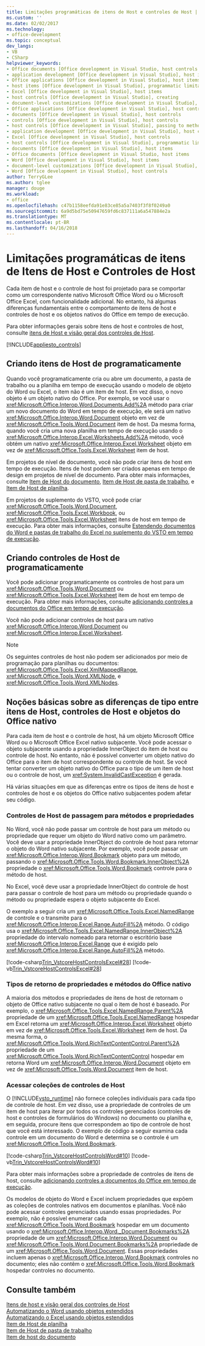```yaml
---
title: Limitações programáticas de itens de Host e controles de Host | Microsoft Docs
ms.custom: ''
ms.date: 02/02/2017
ms.technology:
- office-development
ms.topic: conceptual
dev_langs:
- VB
- CSharp
helpviewer_keywords:
- Office documents [Office development in Visual Studio, host controls
- application development [Office development in Visual Studio], host items
- Office applications [Office development in Visual Studio], host items
- host items [Office development in Visual Studio], programmatic limitations
- Excel [Office development in Visual Studio], host items
- host controls [Office development in Visual Studio], creating
- document-level customizations [Office development in Visual Studio], host controls
- Office applications [Office development in Visual Studio], host controls
- documents [Office development in Visual Studio], host controls
- controls [Office development in Visual Studio], host controls
- host controls [Office development in Visual Studio], passing to methods and properties
- application development [Office development in Visual Studio], host controls
- Excel [Office development in Visual Studio], host controls
- host controls [Office development in Visual Studio], programmatic limitations
- documents [Office development in Visual Studio], host items
- Office documents [Office development in Visual Studio, host items
- Word [Office development in Visual Studio], host items
- document-level customizations [Office development in Visual Studio], host items
- Word [Office development in Visual Studio], host controls
author: TerryGLee
ms.author: tglee
manager: douge
ms.workload:
- office
ms.openlocfilehash: c47b1158eefda91e83ce85a5a7403f3f8f0249a0
ms.sourcegitcommit: 6a9d5bd75e50947659fd6c837111a6a547884e2a
ms.translationtype: MT
ms.contentlocale: pt-BR
ms.lasthandoff: 04/16/2018
---
```

# <a name="programmatic-limitations-of-host-items-and-host-controls"></a>Limitações programáticas de itens de Itens de Host e Controles de Host
  Cada item de host e o controle de host foi projetado para se comportar como um correspondente nativo Microsoft Office Word ou o Microsoft Office Excel, com funcionalidade adicional. No entanto, há algumas diferenças fundamentais entre o comportamento de itens de host e controles de host e os objetos nativos do Office em tempo de execução.  
  
 Para obter informações gerais sobre itens de host e controles de host, consulte [itens de Host e visão geral dos controles de Host](../vsto/host-items-and-host-controls-overview.md).  
  
 [!INCLUDE[appliesto_controls](../vsto/includes/appliesto-controls-md.md)]  
  
## <a name="programmatically-creating-host-items"></a>Criando itens de Host de programaticamente  
 Quando você programaticamente cria ou abre um documento, a pasta de trabalho ou a planilha em tempo de execução usando o modelo de objeto do Word ou Excel, o item não é um item de host. Em vez disso, o novo objeto é um objeto nativo do Office. Por exemplo, se você usar o <xref:Microsoft.Office.Interop.Word.Documents.Add%2A> método para criar um novo documento do Word em tempo de execução, ele será um nativo <xref:Microsoft.Office.Interop.Word.Document> objeto em vez de <xref:Microsoft.Office.Tools.Word.Document> item de host. Da mesma forma, quando você cria uma nova planilha em tempo de execução usando o <xref:Microsoft.Office.Interop.Excel.Worksheets.Add%2A> método, você obtém um nativo <xref:Microsoft.Office.Interop.Excel.Worksheet> objeto em vez de <xref:Microsoft.Office.Tools.Excel.Worksheet> item de host.  
  
 Em projetos de nível de documento, você não pode criar itens de host em tempo de execução. Itens de host podem ser criados apenas em tempo de design em projetos de nível de documento. Para obter mais informações, consulte [Item de Host do documento](../vsto/document-host-item.md), [Item de Host de pasta de trabalho](../vsto/workbook-host-item.md), e [Item de Host de planilha](../vsto/worksheet-host-item.md).  
  
 Em projetos de suplemento do VSTO, você pode criar <xref:Microsoft.Office.Tools.Word.Document>, <xref:Microsoft.Office.Tools.Excel.Workbook>, ou <xref:Microsoft.Office.Tools.Excel.Worksheet> itens de host em tempo de execução. Para obter mais informações, consulte [Estendendo documentos do Word e pastas de trabalho do Excel no suplemento do VSTO em tempo de execução](../vsto/extending-word-documents-and-excel-workbooks-in-vsto-add-ins-at-run-time.md).  
  
## <a name="programmatically-creating-host-controls"></a>Criando controles de Host de programaticamente  
 Você pode adicionar programaticamente os controles de host para um <xref:Microsoft.Office.Tools.Word.Document> ou <xref:Microsoft.Office.Tools.Excel.Worksheet> item de host em tempo de execução. Para obter mais informações, consulte [adicionando controles a documentos do Office em tempo de execução](../vsto/adding-controls-to-office-documents-at-run-time.md).  
  
 Você não pode adicionar controles de host para um nativo <xref:Microsoft.Office.Interop.Word.Document> ou <xref:Microsoft.Office.Interop.Excel.Worksheet>.  
  
> [!NOTE]  
>  Os seguintes controles de host não podem ser adicionados por meio de programação para planilhas ou documentos: <xref:Microsoft.Office.Tools.Excel.XmlMappedRange>, <xref:Microsoft.Office.Tools.Word.XMLNode>, e <xref:Microsoft.Office.Tools.Word.XMLNodes>.  
  
## <a name="understanding-type-differences-between-host-items-host-controls-and-native-office-objects"></a>Noções básicas sobre as diferenças de tipo entre itens de Host, controles de Host e objetos do Office nativo  
 Para cada item de host e o controle de host, há um objeto Microsoft Office Word ou o Microsoft Office Excel nativo subjacente. Você pode acessar o objeto subjacente usando a propriedade InnerObject do item de host ou controle de host. No entanto, não é possível converter um objeto nativo do Office para o item de host correspondente ou controle de host. Se você tentar converter um objeto nativo do Office para o tipo de um item de host ou o controle de host, um <xref:System.InvalidCastException> é gerada.  
  
 Há várias situações em que as diferenças entre os tipos de itens de host e controles de host e os objetos do Office nativo subjacentes podem afetar seu código.  
  
### <a name="passing-host-controls-to-methods-and-properties"></a>Controles de Host de passagem para métodos e propriedades  
 No Word, você não pode passar um controle de host para um método ou propriedade que requer um objeto do Word nativo como um parâmetro. Você deve usar a propriedade InnerObject do controle de host para retornar o objeto do Word nativo subjacente. Por exemplo, você pode passar um <xref:Microsoft.Office.Interop.Word.Bookmark> objeto para um método, passando o <xref:Microsoft.Office.Tools.Word.Bookmark.InnerObject%2A> propriedade o <xref:Microsoft.Office.Tools.Word.Bookmark> controle para o método de host.  
  
 No Excel, você deve usar a propriedade InnerObject do controle de host para passar o controle de host para um método ou propriedade quando o método ou propriedade espera o objeto subjacente do Excel.  
  
 O exemplo a seguir cria um <xref:Microsoft.Office.Tools.Excel.NamedRange> de controle e o transmite para o <xref:Microsoft.Office.Interop.Excel.Range.AutoFill%2A> método. O código usa o <xref:Microsoft.Office.Tools.Excel.NamedRange.InnerObject%2A> propriedade do intervalo nomeado para retornar o escritório base <xref:Microsoft.Office.Interop.Excel.Range> que é exigido pelo <xref:Microsoft.Office.Interop.Excel.Range.AutoFill%2A> método.  
  
 [!code-csharp[Trin_VstcoreHostControlsExcel#28](../vsto/codesnippet/CSharp/Trin_VstcoreHostControlsExcelCS/Sheet1.cs#28)]
 [!code-vb[Trin_VstcoreHostControlsExcel#28](../vsto/codesnippet/VisualBasic/Trin_VstcoreHostControlsExcelVB/Sheet1.vb#28)]  
  
### <a name="return-types-of-native-office-methods-and-properties"></a>Tipos de retorno de propriedades e métodos do Office nativo  
 A maioria dos métodos e propriedades de itens de host de retornam o objeto de Office nativo subjacente no qual o item de host é baseado. Por exemplo, o <xref:Microsoft.Office.Tools.Excel.NamedRange.Parent%2A> propriedade de um <xref:Microsoft.Office.Tools.Excel.NamedRange> hospedar em Excel retorna um <xref:Microsoft.Office.Interop.Excel.Worksheet> objeto em vez de <xref:Microsoft.Office.Tools.Excel.Worksheet> item de host. Da mesma forma, o <xref:Microsoft.Office.Tools.Word.RichTextContentControl.Parent%2A> propriedade de um <xref:Microsoft.Office.Tools.Word.RichTextContentControl> hospedar em retorna Word um <xref:Microsoft.Office.Interop.Word.Document> objeto em vez de <xref:Microsoft.Office.Tools.Word.Document> item de host.  
  
### <a name="accessing-collections-of-host-controls"></a>Acessar coleções de controles de Host  
 O [!INCLUDE[vsto_runtime](../vsto/includes/vsto-runtime-md.md)] não fornece coleções individuais para cada tipo de controle de host. Em vez disso, use a propriedade de controles de um item de host para iterar por todos os controles gerenciados (controles de host e controles de formulários do Windows) no documento ou planilha e, em seguida, procure itens que correspondem ao tipo de controle de host que você está interessado. O exemplo de código a seguir examina cada controle em um documento do Word e determina se o controle é um <xref:Microsoft.Office.Tools.Word.Bookmark>.  
  
 [!code-csharp[Trin_VstcoreHostControlsWord#10](../vsto/codesnippet/CSharp/trin_vstcorehostcontrolsword/ThisDocument.cs#10)]
 [!code-vb[Trin_VstcoreHostControlsWord#10](../vsto/codesnippet/VisualBasic/Trin_VstcoreHostControlsWordVB/ThisDocument.vb#10)]  
  
 Para obter mais informações sobre a propriedade de controles de itens de host, consulte [adicionando controles a documentos do Office em tempo de execução](../vsto/adding-controls-to-office-documents-at-run-time.md).  
  
 Os modelos de objeto do Word e Excel incluem propriedades que expõem as coleções de controles nativos em documentos e planilhas. Você não pode acessar controles gerenciados usando essas propriedades. Por exemplo, não é possível enumerar cada <xref:Microsoft.Office.Tools.Word.Bookmark> hospedar em um documento usando o <xref:Microsoft.Office.Interop.Word._Document.Bookmarks%2A> propriedade de um <xref:Microsoft.Office.Interop.Word.Document> ou <xref:Microsoft.Office.Tools.Word.Document.Bookmarks%2A> propriedade de um <xref:Microsoft.Office.Tools.Word.Document>. Essas propriedades incluem apenas o <xref:Microsoft.Office.Interop.Word.Bookmark> controles no documento; eles não contêm o <xref:Microsoft.Office.Tools.Word.Bookmark> hospedar controles no documento.  
  
## <a name="see-also"></a>Consulte também  
 [Itens de host e visão geral dos controles de Host](../vsto/host-items-and-host-controls-overview.md)   
 [Automatizando o Word usando objetos estendidos](../vsto/automating-word-by-using-extended-objects.md)   
 [Automatizando o Excel usando objetos estendidos](../vsto/automating-excel-by-using-extended-objects.md)   
 [Item de Host de planilha](../vsto/worksheet-host-item.md)   
 [Item de Host de pasta de trabalho](../vsto/workbook-host-item.md)   
 [Item de host do documento](../vsto/document-host-item.md)  
  
  